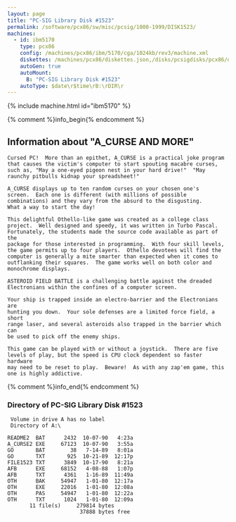 ```yaml
---
layout: page
title: "PC-SIG Library Disk #1523"
permalink: /software/pcx86/sw/misc/pcsig/1000-1999/DISK1523/
machines:
  - id: ibm5170
    type: pcx86
    config: /machines/pcx86/ibm/5170/cga/1024kb/rev3/machine.xml
    diskettes: /machines/pcx86/diskettes.json,/disks/pcsigdisks/pcx86/diskettes.json
    autoGen: true
    autoMount:
      B: "PC-SIG Library Disk #1523"
    autoType: $date\r$time\rB:\rDIR\r
---
```


{% include machine.html id="ibm5170" %}

{% comment %}info_begin{% endcomment %}

## Information about "A_CURSE AND MORE"

    Cursed PC!  More than an epithet, A_CURSE is a practical joke program
    that causes the victim's computer to start spouting macabre curses,
    such as, "May a one-eyed pigeon nest in your hard drive!"  "May
    raunchy pitbulls kidnap your spreadsheet!"
    
    A_CURSE displays up to ten random curses on your chosen one's
    screen.  Each one is different (with millions of possible
    combinations) and they vary from the absurd to the disgusting.
    What a way to start the day!
    
    This delightful Othello-like game was created as a college class
    project.  Well designed and speedy, it was written in Turbo Pascal.
    Fortunately, the students made the source code available as part of the
    package for those interested in programming.  With four skill levels,
    the game permits up to four players.  Othello devotees will find the
    computer is generally a mite smarter than expected when it comes to
    outflanking their squares.  The game works well on both color and
    monochrome displays.
    
    ASTEROID FIELD BATTLE is a challenging battle against the dreaded
    Electronians within the confines of a computer screen.
    
    Your ship is trapped inside an electro-barrier and the Electronians are
    hunting you down.  Your sole defenses are a limited force field, a short
    range laser, and several asteroids also trapped in the barrier which can
    be used to pick off the enemy ships.
    
    This game can be played with or without a joystick.  There are five
    levels of play, but the speed is CPU clock dependent so faster hardware
    may need to be reset to play.  Beware!  As with any zap'em game, this
    one is highly addictive.
{% comment %}info_end{% endcomment %}


### Directory of PC-SIG Library Disk #1523

     Volume in drive A has no label
     Directory of A:\

    README2  BAT      2432  10-07-90   4:23a
    A_CURSE2 EXE     67123  10-07-90   3:55a
    GO       BAT        38   7-14-89   8:01a
    GO       TXT       925  10-21-89  12:17p
    FILE1523 TXT      3849  10-17-90   8:21a
    AFB      EXE     68152   4-08-88   1:07p
    AFB      TXT      4361   1-16-89  11:49a
    OTH      BAK     54947   1-01-80  12:17a
    OTH      EXE     22016   1-01-80  12:08a
    OTH      PAS     54947   1-01-80  12:22a
    OTH      TXT      1024   1-01-80  12:09a
           11 file(s)     279814 bytes
                           37888 bytes free
